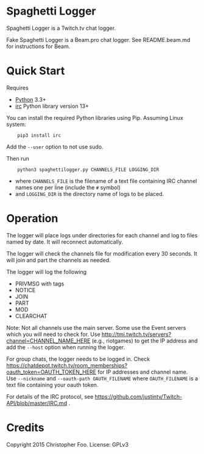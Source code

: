 Spaghetti Logger
================

Spaghetti Logger is a Twitch.tv chat logger.

Fake Spaghetti Logger is a Beam.pro chat logger. See README.beam.md for instructions for Beam.


Quick Start
===========

Requires

* [Python](https://www.python.org/) 3.3+
* [irc](https://pypi.python.org/pypi/irc) Python library version 13+

You can install the required Python libraries using Pip. Assuming Linux system:

        pip3 install irc

Add the `--user` option to not use sudo.

Then run

        python3 spaghettilogger.py CHANNELS_FILE LOGGING_DIR

* where `CHANNELS_FILE` is the filename of a text file containing IRC channel names one per line (include the `#` symbol)
* and `LOGGING_DIR` is the directory name of logs to be placed.


Operation
=========

The logger will place logs under directories for each channel and log to files named by date. It will reconnect automatically.

The logger will check the channels file for modification every 30 seconds. It will join and part the channels as needed.

The logger will log the following

* PRIVMSG with tags
* NOTICE
* JOIN
* PART
* MOD
* CLEARCHAT

Note: Not all channels use the main server. Some use the Event servers which you will need to check for. Use http://tmi.twitch.tv/servers?channel=CHANNEL_NAME_HERE (e.g., riotgames) to get the IP address and add the `--host` option when running the logger.

For group chats, the logger needs to be logged in. Check https://chatdepot.twitch.tv/room_memberships?oauth_token=OAUTH_TOKEN_HERE for IP addresses and channel name. Use `--nickname` and `--oauth-path OAUTH_FILENAME` where `OAUTH_FILENAME` is a text file containing your oauth token.

For details of the IRC protocol, see https://github.com/justintv/Twitch-API/blob/master/IRC.md .


Credits
=======

Copyright 2015 Christopher Foo. License: GPLv3

